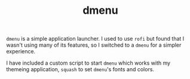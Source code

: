 <div align='center'>
    <h1>dmenu</h1><br>
</div>

`dmenu` is a simple application launcher. 
I used to use `rofi` but found that I wasn't using many of its features,
so I switched to a `dmenu` for a simpler experience. 

I have included a custom script to start `dmenu` which works with my themeing
application, `squash` to set `dmenu`'s fonts and colors.

